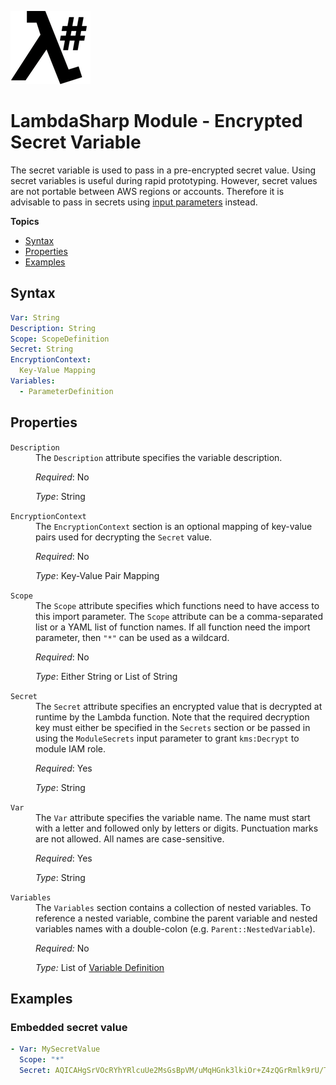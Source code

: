 ![λ#](LambdaSharp_v2_small.png)

# LambdaSharp Module - Encrypted Secret Variable

The secret variable is used to pass in a pre-encrypted secret value. Using secret variables is useful during rapid prototyping. However, secret values are not portable between AWS regions or accounts. Therefore it is advisable to pass in secrets using [input parameters](Module-Input.md) instead.

__Topics__
* [Syntax](#syntax)
* [Properties](#properties)
* [Examples](#examples)

## Syntax

```yaml
Var: String
Description: String
Scope: ScopeDefinition
Secret: String
EncryptionContext:
  Key-Value Mapping
Variables:
  - ParameterDefinition
```

## Properties

<dl>

<dt><code>Description</code></dt>
<dd>
The <code>Description</code> attribute specifies the variable description.

<i>Required</i>: No

<i>Type</i>: String
</dd>

<dt><code>EncryptionContext</code></dt>
<dd>
The <code>EncryptionContext</code> section is an optional mapping of key-value pairs used for decrypting the <code>Secret</code> value.

<i>Required</i>: No

<i>Type</i>: Key-Value Pair Mapping
</dd>

<dt><code>Scope</code></dt>
<dd>
The <code>Scope</code> attribute specifies which functions need to have access to this import parameter. The <code>Scope</code> attribute can be a comma-separated list or a YAML list of function names. If all function need the import parameter, then <code>"*"</code> can be used as a wildcard.

<i>Required</i>: No

<i>Type</i>: Either String or List of String
</dd>

<dt><code>Secret</code></dt>
<dd>
The <code>Secret</code> attribute specifies an encrypted value that is decrypted at runtime by the Lambda function. Note that the required decryption key must either be specified in the <code>Secrets</code> section or be passed in using the <code>ModuleSecrets</code> input parameter to grant <code>kms:Decrypt</code> to module IAM role.

<i>Required</i>: Yes

<i>Type</i>: String
</dd>

<dt><code>Var</code></dt>
<dd>
The <code>Var</code> attribute specifies the variable name. The name must start with a letter and followed only by letters or digits. Punctuation marks are not allowed. All names are case-sensitive.

<i>Required</i>: Yes

<i>Type</i>: String
</dd>

<dt><code>Variables</code></dt>
<dd>
The <code>Variables</code> section contains a collection of nested variables. To reference a nested variable, combine the parent variable and nested variables names with a double-colon (e.g. <code>Parent::NestedVariable</code>).

<i>Required:</i> No

<i>Type:</i> List of [Variable Definition](Module-Variables.md)
</dd>

</dl>

## Examples

### Embedded secret value

```yaml
- Var: MySecretValue
  Scope: "*"
  Secret: AQICAHgSrVOcRYhYRlcuUe2MsGsBpVM/uMqHGnk3lkiOr+Z4zQGrRmlk9rU/TOvCvGY6dfIhAAAAfjB8BgkqhkiG9w0BBwagbzBtAgEAMGgGCSqGSIb3DQEHATAeBglghkgBZQMEAS4wEQQMr8I+r9lmyxKCU0sRAgEQgDv9TJYptRdwGMkDbH3dn7r5sQZeA5rIDOtOlK8/Wx535kTZe20XJQLGmFORpDLDjVECnFg/P3mDdgr0uA==
```
